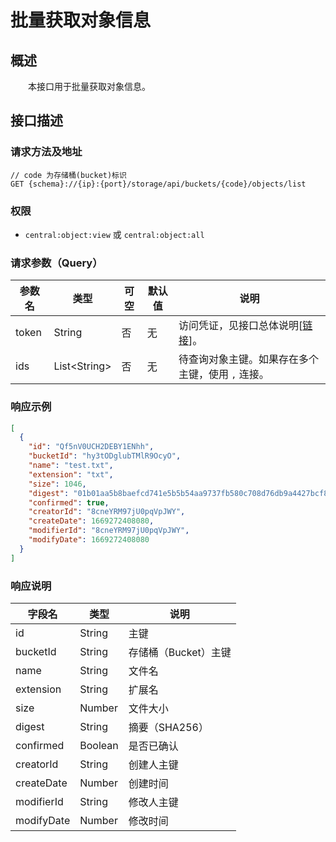 # 批量获取对象信息
## 概述
&emsp;&emsp;本接口用于批量获取对象信息。

## 接口描述
### 请求方法及地址

```
// code 为存储桶(bucket)标识
GET {schema}://{ip}:{port}/storage/api/buckets/{code}/objects/list
```

### 权限

- `central:object:view` 或 `central:object:all`

### 请求参数（Query）

| 参数名 | 类型               | 可空 | 默认值 | 说明                                                   |
|--------|--------------------|------|--------|--------------------------------------------------------|
| token  | String             | 否   | 无     | 访问凭证，见接口总体说明[[链接](/studio/storage/api/)]。 |
| ids    | List&lt;String&gt; | 否   | 无     | 待查询对象主键。如果存在多个主键，使用 `,` 连接。         |

### 响应示例

```json
[
  {
    "id": "Qf5nV0UCH2DEBY1ENhh",
    "bucketId": "hy3tODglubTMlR9OcyO",
    "name": "test.txt",
    "extension": "txt",
    "size": 1046,
    "digest": "01b01aa5b8baefcd741e5b5b54aa9737fb580c708d76db9a4427bcf84118ab99",
    "confirmed": true,
    "creatorId": "8cneYRM97jU0pqVpJWY",
    "createDate": 1669272408080,
    "modifierId": "8cneYRM97jU0pqVpJWY",
    "modifyDate": 1669272408080
  }
]
```

### 响应说明

| 字段名     | 类型    | 说明               |
|------------|---------|--------------------|
| id         | String  | 主键               |
| bucketId   | String  | 存储桶（Bucket）主键 |
| name       | String  | 文件名             |
| extension  | String  | 扩展名             |
| size       | Number  | 文件大小           |
| digest     | String  | 摘要（SHA256）       |
| confirmed  | Boolean | 是否已确认         |
| creatorId  | String  | 创建人主键         |
| createDate | Number  | 创建时间           |
| modifierId | String  | 修改人主键         |
| modifyDate | Number  | 修改时间           |
